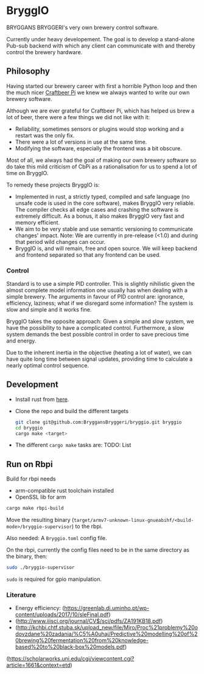 # BryggIO

BRYGGANS BRYGGERI's very own brewery control software.

Currently under heavy developement.
The goal is to develop a stand-alone Pub-sub backend with which any client can communicate with and thereby control the brewery hardware.

## Philosophy

Having started our brewery career with first a horrible Python loop and then the much nicer [Craftbeer Pi](http://web.craftbeerpi.com/)
we knew we always wanted to write our own brewery software.

Although we are ever grateful for Craftbeer Pi, which has helped us brew a lot of beer,
there were a few things we did not like with it:

- Reliability, sometimes sensors or plugins would stop working and a restart was the only fix.
- There were a lot of versions in use at the same time.
- Modifying the software, especially the frontend was a bit obscure.

Most of all, we always had the goal of making our own brewery software so do take this mild criticism of CbPi as a
rationalisation for us to spend a lot of time on BryggIO.

To remedy these projects BryggIO is:

- Implemented in rust, a strictly typed, compiled and safe language (no unsafe code is used in the core software),
  makes BryggIO very reliable. The compiler checks all edge cases and crashing the software is extremely difficult.
  As a bonus, it also makes BryggIO very fast and memory efficient.
- We aim to be very stable and use semantic versioning to communicate changes' impact.
  Note: We are currently in pre-release (<1.0) and during that period wild changes can occur.
- BryggIO is, and will remain, free and open source. We will keep backend and frontend separated so that any frontend can be used.

### Control

Standard is to use a simple PID controller. This is slightly nihilistic given the almost complete model information one usually has when dealing with a simple brewery.
The arguments in favour of PID control are: ignorance, efficiency, laziness; what if we disregard some information? The system is slow and simple and it works fine.

BryggIO takes the opposite approach: Given a simple and slow system, we have the possibility to have a complicated control. Furthermore, a slow system demands the best possible control in order to save precious time and energy.

Due to the inherent inertia in the objective (heating a lot of water), we can have quite long time between signal updates, providing time to calculate a nearly optimal control sequence.

## Development

 - Install rust from [here](https://www.rust-lang.org/tools/install).

 - Clone the repo and build the different targets
   ```bash
   git clone git@github.com:BryggansBryggeri/bryggio.git bryggio
   cd bryggio
   cargo make <target>
   ```
 - The different `cargo make` tasks are:
   TODO: List

## Run on Rbpi

Build for rbpi needs

- arm-compatible rust toolchain installed
- OpenSSL lib for arm

```bash
cargo make rbpi-build
```

Move the resulting binary (`target/armv7-unknown-linux-gnueabihf/<build-mode>/bryggio-supervisor`) to the rbpi.

Also needed: A `Bryggio.toml` config file.

On the rbpi, currently the config files need to be in the same directory as the binary, then:

```bash
sudo ./bryggio-supervisor
```
`sudo` is required for gpio manipulation.

### Literature
- Energy efficiency: (https://greenlab.di.uminho.pt/wp-content/uploads/2017/10/sleFinal.pdf)
- (http://www.iiisci.org/journal/CV$/sci/pdfs/ZA191KB18.pdf)
- (http://kchbi.chtf.stuba.sk/upload_new/file/Miro/Proc%21problemy%20odovzdane%20zadania/%C5%A0uhaj/Predictive%20modelling%20of%20brewing%20fermentation%20from%20knowledge-based%20to%20black-box%20models.pdf)

(https://scholarworks.uni.edu/cgi/viewcontent.cgi?article=1661&context=etd)

